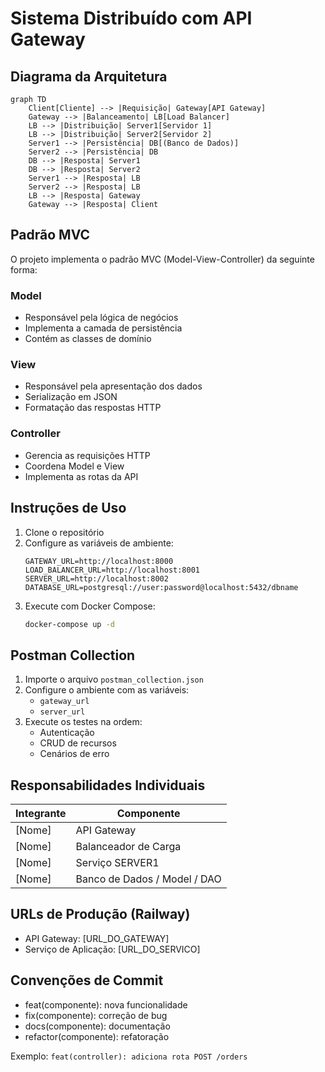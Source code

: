 # Sistema Distribuído com API Gateway

## Diagrama da Arquitetura

```mermaid
graph TD
    Client[Cliente] --> |Requisição| Gateway[API Gateway]
    Gateway --> |Balanceamento| LB[Load Balancer]
    LB --> |Distribuição| Server1[Servidor 1]
    LB --> |Distribuição| Server2[Servidor 2]
    Server1 --> |Persistência| DB[(Banco de Dados)]
    Server2 --> |Persistência| DB
    DB --> |Resposta| Server1
    DB --> |Resposta| Server2
    Server1 --> |Resposta| LB
    Server2 --> |Resposta| LB
    LB --> |Resposta| Gateway
    Gateway --> |Resposta| Client
```

## Padrão MVC

O projeto implementa o padrão MVC (Model-View-Controller) da seguinte forma:

### Model
- Responsável pela lógica de negócios
- Implementa a camada de persistência
- Contém as classes de domínio

### View
- Responsável pela apresentação dos dados
- Serialização em JSON
- Formatação das respostas HTTP

### Controller
- Gerencia as requisições HTTP
- Coordena Model e View
- Implementa as rotas da API

## Instruções de Uso

1. Clone o repositório
2. Configure as variáveis de ambiente:
   ```
   GATEWAY_URL=http://localhost:8000
   LOAD_BALANCER_URL=http://localhost:8001
   SERVER_URL=http://localhost:8002
   DATABASE_URL=postgresql://user:password@localhost:5432/dbname
   ```
3. Execute com Docker Compose:
   ```bash
   docker-compose up -d
   ```

## Postman Collection

1. Importe o arquivo `postman_collection.json`
2. Configure o ambiente com as variáveis:
   - `gateway_url`
   - `server_url`
3. Execute os testes na ordem:
   - Autenticação
   - CRUD de recursos
   - Cenários de erro

## Responsabilidades Individuais

| Integrante | Componente |
|------------|------------|
| [Nome] | API Gateway |
| [Nome] | Balanceador de Carga |
| [Nome] | Serviço SERVER1 |
| [Nome] | Banco de Dados / Model / DAO |

## URLs de Produção (Railway)

- API Gateway: [URL_DO_GATEWAY]
- Serviço de Aplicação: [URL_DO_SERVICO]

## Convenções de Commit

- feat(componente): nova funcionalidade
- fix(componente): correção de bug
- docs(componente): documentação
- refactor(componente): refatoração

Exemplo: `feat(controller): adiciona rota POST /orders` 